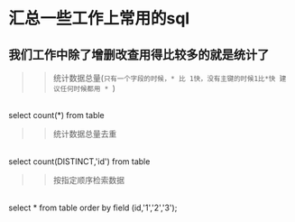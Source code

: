 汇总一些工作上常用的sql
===
我们工作中除了增删改查用得比较多的就是统计了
---
>>统计数据总量(`只有一个字段的时候，* 比 1快，没有主键的时候1比*快 建议任何时候都用 * `)
<br>
select count(*) from  table 

>>统计数据总量去重
<br>
select count(DISTINCT,'id') from table

>>按指定顺序检索数据
<br>
select * from table order by field (id,'1','2','3');

